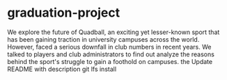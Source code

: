 # graduation-project
We explore the future of Quadball, an exciting yet lesser-known sport that has been gaining traction in university campuses across the world. However, faced a serious downfall in club numbers in recent years. We talked to players and club administrators to find out analyze the reasons behind the sport's struggle to gain a foothold on campuses. the 
Update README with description
git lfs install
